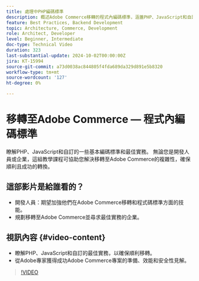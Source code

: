 ```yaml
---
title: 處理中PHP編碼標準
description: 概述Adobe Commerce移轉的程式內編碼標準，涵蓋PHP、JavaScript和自訂的最佳實務。
feature: Best Practices, Backend Development
topic: Architecture, Commerce, Development
role: Architect, Developer
level: Beginner, Intermediate
doc-type: Technical Video
duration: 323
last-substantial-update: 2024-10-02T00:00:00Z
jira: KT-15994
source-git-commit: a73d0038ac844805f4fda689da329d891e5b8320
workflow-type: tm+mt
source-wordcount: '127'
ht-degree: 0%

---
```



# 移轉至Adobe Commerce — 程式內編碼標準

瞭解PHP、JavaScript和自訂的一些基本編碼標準和最佳實務。 無論您是開發人員或企業，這組教學課程可協助您解決移轉至Adobe Commerce的複雜性，確保順利且成功的轉換。

## 這部影片是給誰看的？

* 開發人員：期望加強他們在Adobe Commerce移轉和程式碼標準方面的技能。
* 規劃移轉至Adobe Commerce並尋求最佳實務的企業。

## 視訊內容 {#video-content}

* 瞭解PHP、JavaScript和自訂的最佳實務，以確保順利移轉。
* 從Adobe專家獲得成功Adobe Commerce專案的準備、效能和安全性見解。

>[!VIDEO](https://video.tv.adobe.com/v/3434857?learn=on)
